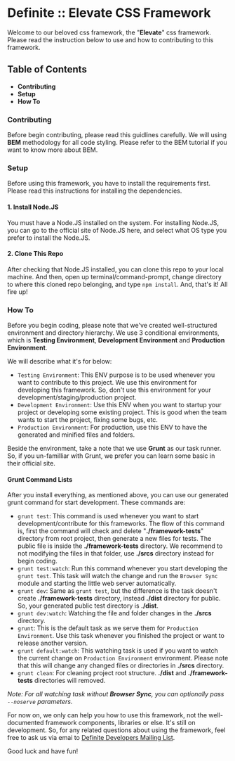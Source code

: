 # Definite :: Elevate CSS Framework #
Welcome to our beloved css framework, the "**Elevate**" css framework. Please read the instruction below to use and how to
contributing to this framework.

## Table of Contents ##

* **Contributing**
* **Setup**
* **How To**

### Contributing ###
Before begin contributing, please read this guidlines carefully. We will using **BEM** methodology for all code styling.
Please refer to the BEM tutorial if you want to know more about BEM.

### Setup ###
Before using this framework, you have to install the requirements first. Please read this instructions for
installing the dependencies.

#### 1. Install Node.JS ####
You must have a Node.JS installed on the system. For installing Node.JS, you can go to the official site
of Node.JS here, and select what OS type you prefer to install the Node.JS.

#### 2. Clone This Repo ####
After checking that Node.JS installed, you can clone this repo to your local machine. And then, open up
terminal/command-prompt, change directory to where this cloned repo belonging, and type `npm install`.
And, that's it! All fire up!

### How To ###
Before you begin coding, please note that we've created well-structured environment and directory hierarchy.
We use 3 conditional environments, which is **Testing Environment**, **Development Environment** and **Production Environment**.

We will describe what it's for below:

- `Testing Environment`: This ENV purpose is to be used whenever you want to contribute to this project. We
use this environment for developing this framework. So, don't use this environment for your development/staging/production
project.
- `Development Environment`: Use this ENV when you want to startup your project or developing some existing project.
This is good when the team wants to start the project, fixing some bugs, etc.
- `Production Environment`: For production, use this ENV to have the generated and minified files and folders.

Beside the environment, take a note that we use **Grunt** as our task runner. So, if you un-familliar with Grunt,
we prefer you can learn some basic in their official site.

#### Grunt Command Lists ####
After you install everything, as mentioned above, you can use our generated grunt command for start development.
These commands are:

- `grunt test`: This command is used whenever you want to start development/contribute for this frameworks.
The flow of this command is, first the command will check and delete "**./framework-tests**" directory from root project,
then generate a new files for tests. The public file is inside the **./framework-tests** directory. We recommend to not
modifying the files in that folder, use **./srcs** directory instead for begin coding.
- `grunt test:watch`: Run this command whenever you start developing the `grunt test`. This task will watch
the change and run the `Browser Sync` module and starting the little web server automatically.
- `grunt dev`: Same as `grunt test`, but the difference is the task doesn't create **./framework-tests** directory,
instead **./dist** directory for public. So, your generated public test directory is **./dist**.
- `grunt dev:watch`: Watching the file and folder changes in the **./srcs** directory.
- `grunt`: This is the default task as we serve them for `Production Environment`. Use this task whenever you
finished the project or want to release another version.
- `grunt default:watch`: This watching task is used if you want to watch the current change on `Production Environment`
environment. Please note that this will change any changed files or directories in **./srcs** directory.
- `grunt clean`: For cleaning project root structure. **./dist** and **./framework-tests** directories will removed.

*Note: For all watching task without **Browser Sync**, you can optionally pass `--noserve` parameters.*

For now on, we only can help you how to use this framework, not the well-documented framework components, libraries
or else. It's still on development. So, for any related questions about using the framework, feel free
to ask us via emai to [Definite Developers Mailing List](mailto:developer@definite.co.id).

Good luck and have fun!